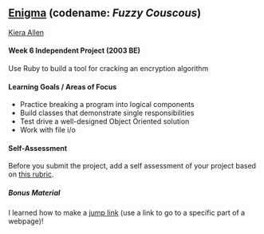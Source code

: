 ## [Enigma](https://backend.turing.io/module1/projects/enigma/index) (codename: _Fuzzy Couscous_)<br/>
[Kiera Allen](https://github.com/KieraAllen)

#### Week 6 Independent Project (2003 BE)
Use Ruby to build a tool for cracking an encryption algorithm

#### Learning Goals / Areas of Focus
- Practice breaking a program into logical components
- Build classes that demonstrate single responsibilities
- Test drive a well-designed Object Oriented solution
- Work with file i/o

#### Self-Assessment
Before you submit the project, add a self assessment of your project based on [this rubric](https://backend.turing.io/module1/projects/enigma/rubric).

##### Bonus Material
I learned how to make a [jump link](https://stackoverflow.com/questions/15481911/linking-to-a-specific-part-of-a-web-page/#answer-15481937) (use a link to go to a specific part of a webpage)!
